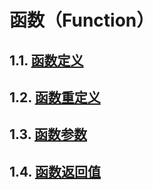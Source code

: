 # 函数（Function）

## 1.1. [函数定义](01.函数定义.md)
## 1.2. [函数重定义](02.函数重定义.md)
## 1.3. [函数参数](03.函数参数.md)
## 1.4. [函数返回值](04.函数返回值.md)